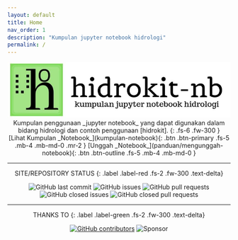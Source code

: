 ```yaml
---
layout: default
title: Home
nav_order: 1
description: "Kumpulan jupyter notebook hidrologi"
permalink: /
---
```

<div align="center">
    <img src="assets/images/hidrokit-nb-800x200.jpg" alt="Hidrokit Notebook Banner">
</div>

<div align="center" markdown="1">
Kumpulan penggunaan _jupyter notebook_ yang dapat digunakan dalam bidang hidrologi dan contoh penggunaan [hidrokit]. 
{: .fs-6 .fw-300 }
</div>

<div align="center" markdown="1">
[Lihat Kumpulan _Notebook_](kumpulan-notebook){: .btn .btn-primary .fs-5 .mb-4 .mb-md-0 .mr-2 }
[Unggah _Notebook_](panduan/mengunggah-notebook){: .btn .btn-outline .fs-5 .mb-4 .mb-md-0 }
</div>

---
<div align="center" markdown="1">
SITE/REPOSITORY STATUS
{: .label .label-red .fs-2 .fw-300 .text-delta}

![GitHub last commit](https://img.shields.io/github/last-commit/taruma/hidrokit-nb.svg)
![GitHub issues](https://img.shields.io/github/issues/taruma/hidrokit-nb.svg)
![GitHub pull requests](https://img.shields.io/github/issues-pr/taruma/hidrokit-nb.svg)
![GitHub closed issues](https://img.shields.io/github/issues-closed/taruma/hidrokit-nb.svg)
![GitHub closed pull requests](https://img.shields.io/github/issues-pr-closed/taruma/hidrokit-nb.svg)

</div>

---

<div align="center" markdown="1">
THANKS TO
{: .label .label-green .fs-2 .fw-300 .text-delta}

[![GitHub contributors](https://img.shields.io/github/contributors/taruma/hidrokit-nb.svg?label=kontributor)](https://github.com/taruma/hidrokit-nb/graphs/contributors)
![Sponsor](https://img.shields.io/badge/sponsored%20by-LKO-green.svg)
</div>

[hidrokit]: https://taruma.github.io/hidrokit